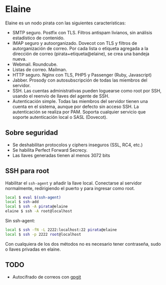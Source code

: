 # Elaine

Elaine es un nodo pirata con las siguientes características:

* SMTP seguro. Postfix con TLS.  Filtros antispam livianos, sin análisis
  estadístico de contenido.
* IMAP seguro y autoorganizado.  Dovecot con TLS y filtros de
  autorganización de correo.  Por cada lista o etiqueta agregada a la
  dirección de correo (pirata+etiqueta@elaine), se crea una bandeja
  nueva.
* Webmail.  Roundcube.
* Listas de correo.  Mailman.
* HTTP seguro.  Nginx con TLS, PHP5 y Passenger (Ruby, Javascript)
* Jabber.  Prosody con autosubscripción de todas las miembros del
  servidor.
* SSH.  Las cuentas administrativas pueden loguearse como root por SSH,
  usando el reenvío de llaves del agente de SSH.
* Autenticación simple.  Todas las miembros del servidor tienen una
  cuenta en el sistema, aunque por defecto sin acceso SSH.  La
  autenticación se realiza por PAM.  Soporta cualquier servicio que
  soporte autenticación local o SASL (Dovecot).

## Sobre seguridad

* Se deshabilitan protocolos y ciphers inseguros (SSL, RC4, etc.)
* Se habilita Perfect Forward Secrecy.
* Las llaves generadas tienen al menos 3072 bits

## SSH para root

Habilitar el `ssh-agent` y añadir la llave local.  Conectarse al
servidor normalmente, redirigiendo el puerto y para ingresar como root.

```bash
local $ eval $(ssh-agent)
local $ ssh-add
local $ ssh -A pirata@elaine
elaine $ ssh -A root@localhost
```

Sin ssh-agent:

```bash
local $ ssh -fN -L 2222:localhost:22 pirata@elaine
local $ ssh -p 2222 root@localhost
```

Con cualquiera de los dos métodos no es necesario tener contraseña, sudo
o llaves privadas en elaine.

## TODO

* Autocifrado de correos con [gpgit](https://github.com/EtiennePerot/gpgit)
